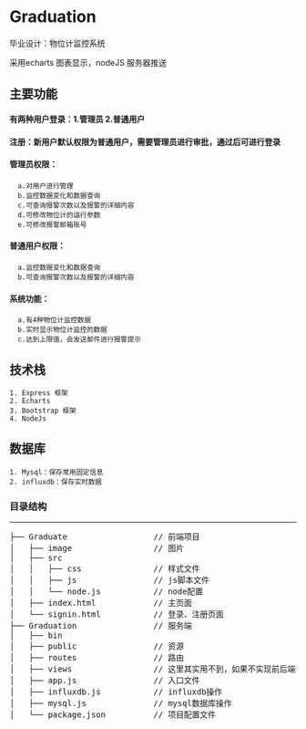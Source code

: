 # Graduation
毕业设计：物位计监控系统

采用echarts 图表显示，nodeJS 服务器推送

## 主要功能
#### 有两种用户登录：1.管理员 2.普通用户
#### 注册：新用户默认权限为普通用户，需要管理员进行审批，通过后可进行登录
#### 管理员权限：
      a.对用户进行管理
      b.监控数据变化和数据查询
      c.可查询报警次数以及报警的详细内容
      d.可修改物位计的运行参数
      e.可修改报警邮箱账号
#### 普通用户权限：
      a.监控数据变化和数据查询
      b.可查询报警次数以及报警的详细内容
#### 系统功能：
      a.有4种物位计监控数据
      b.实时显示物位计监控的数据
      c.达到上限值，会发送邮件进行报警提示

## 技术栈
    1. Express 框架
    2. Echarts 
    3. Bootstrap 框架
    4. NodeJs 

## 数据库
    1. Mysql：保存常用固定信息
    2. influxdb：保存实时数据


### 目录结构 ###
***
<pre>
├── Graduate                  // 前端项目
│   ├── image                 // 图片
│   ├── src                   
│   │   ├── css               // 样式文件
│   │   ├── js                // js脚本文件
│   │   └── node.js           // node配置
│   ├── index.html            // 主页面
│   └── signin.html           // 登录、注册页面
├── Graduation                // 服务端
│   ├── bin                 
│   ├── public                // 资源
│   ├── routes                // 路由
│   ├── views                 // 这里其实用不到，如果不实现前后端分离，就用渲染这里的页面
│   ├── app.js                // 入口文件
│   ├── influxdb.js           // influxdb操作   
│   ├── mysql.js              // mysql数据库操作
│   └── package.json          // 项目配置文件                

</pre>
